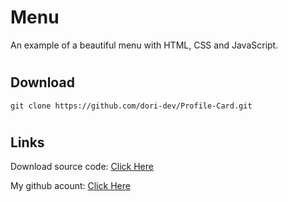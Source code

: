 # Menu
An example of a beautiful menu with HTML, CSS and JavaScript.


#
## Download
```
git clone https://github.com/dori-dev/Profile-Card.git
```

#
## Links

Download source code: [Click Here](https://github.com/dori-dev/menu/archive/refs/heads/main.zip)

My github acount: [Click Here](https://github.com/dori-dev/)
